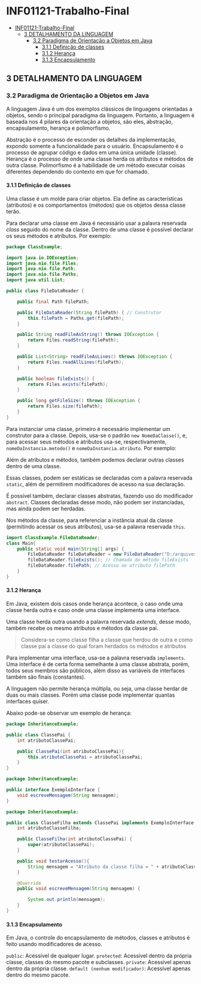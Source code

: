 # INF01121-Trabalho-Final

<!-- TOC -->
* [INF01121-Trabalho-Final](#inf01121-trabalho-final)
  * [3 DETALHAMENTO DA LINGUAGEM](#3-detalhamento-da-linguagem)
    * [3.2 Paradigma de Orientação a Objetos em Java](#32-paradigma-de-orientação-a-objetos-em-java)
      * [3.1.1 Definição de classes](#311-definição-de-classes)
      * [3.1.2 Herança](#312-herança)
      * [3.1.3 Encapsulamento](#313-encapsulamento)
<!-- TOC -->

## 3 DETALHAMENTO DA LINGUAGEM
### 3.2 Paradigma de Orientação a Objetos em Java

A linguagem Java é um dos exemplos clássicos de linguagens orientadas a objetos, sendo o principal paradigma da linguagem. Portanto, a linguagem é baseada nos 4 pilares da orientação a objetos, são eles, abstração, encapsulamento, herança e polimorfismo.

Abstração é o processo de esconder os detalhes da implementação, expondo somente a funcionalidade para o usuário. Encapsulamento é o processo de agrupar código e dados em uma única unidade (classe). Herança é o processo de onde uma classe herda os atributos e métodos de outra classe. Polimorfismo é a habilidade de um método executar coisas diferentes dependendo do contexto em que for chamado.
 
#### 3.1.1 Definição de classes

Uma classe é um molde para criar objetos. Ela define as características (atributos) e os comportamentos (métodos) que os objetos dessa classe terão.

Para declarar uma classe em Java é necessário usar a palavra reservada *class* seguido do nome da classe. Dentro de uma
classe é possível declarar os seus métodos e atributos. Por exemplo:

```java
package ClassExample;

import java.io.IOException;
import java.nio.file.Files;
import java.nio.file.Path;
import java.nio.file.Paths;
import java.util.List;

public class FileDataReader {

    public final Path filePath;

    public FileDataReader(String filePath) { // Construtor
        this.filePath = Paths.get(filePath);
    }

    public String readFileAsString() throws IOException {
        return Files.readString(filePath);
    }

    public List<String> readFileAsLines() throws IOException {
        return Files.readAllLines(filePath);
    }

    public boolean fileExists() {
        return Files.exists(filePath);
    }

    public long getFileSize() throws IOException {
        return Files.size(filePath);
    }
}
```

Para instanciar uma classe, primeiro é necessário implementar um construtor para a classe. Depois, usa-se o padrão `new NomeDaClasse()`, e, para acessar seus métodos e atributos usa-se,
respectivamente, `nomeDaInstancia.metodo()` e `nomeDaInstancia.atributo`. Por exemplo:

Além de atributos e métodos, também podemos declarar outras classes dentro de uma classe.

Essas classes, podem ser estáticas se declaradas com a palavra reservada `static`, além de permitirem modificadores 
de acesso na sua declaração.

É possível também, declarar classes abstratas, fazendo uso do modificador `abstract`. Classes declaradas desse modo, 
não podem ser instanciadas, mas ainda podem ser herdadas.

Nos métodos da classe, para referenciar a instância atual da classe (permitindo acessar os seus atributos), usa-se a palavra
reservada `this`.

```java
import ClassExample.FileDataReader;
class Main{
    public static void main(String[] args) {
        FileDataReader fileDataReader = new FileDataReader("D:/arquivos/contadeluz.pdf"); // Instanciação da classe FileDataReader
        fileDataReader.fileExists(); // Chamada do método fileExists
        fileDataReader.filePath; // Acesso ao atributo filePath
    }
}
```

#### 3.1.2 Herança
Em Java, existem dois casos onde herança acontece, o caso onde uma classe herda outra e caso onde uma classe
implementa uma interface.

Uma classe herda outra usando a palavra reservada *extends*, desse modo, também recebe os mesmo atributos e 
métodos da classe pai.

> Considera-se como classe filha a classe que herdou de outra e como classe pai a classe do qual foram herdados os 
> métodos e atributos

Para implementar uma interface, usa-se a palavra reservada `implements`. Uma interface é de certa forma semelhante
à uma classe abstrata, porém, todos seus membros são públicos, além disso as variáveis de interfaces também são finais (constantes).

A linguagem não permite herança múltipla, ou seja, uma classe herdar de duas ou mais classes. Porém
uma classe pode implementar quantas interfaces quiser.

Abaixo pode-se observar um exemplo de herança:
```java
package InheritanceExample;

public class ClassePai {
    int atributoClassePai;

    public ClassePai(int atributoClassePai){
        this.atributoClassePai = atributoClassePai;
    }
}
```
```java
package InheritanceExample;

public interface ExemploInterface {
    void escreveMensagem(String mensagem);
}
```
```java
package InheritanceExample;

public class ClasseFilha extends ClassePai implements ExemploInterface{
    int atributoClasseFilha;

    public ClasseFilha(int atributoClassePai) {
        super(atributoClassePai);
    }

    public void testarAcesso(){
        String mensagem = "Atributo da classe filha = " + atributoClasseFilha + "\n Atributo da classe pai = " + atributoClassePai;
    }

    @Override
    public void escreveMensagem(String mensagem) {

        System.out.println(mensagem);
    }
}
```


#### 3.1.3 Encapsulamento

Em Java, o controle do encapsulamento de métodos, classes e atributos é feito usando modificadores de acesso.

`public`: Acessível de qualquer lugar.
`protected`: Acessível dentro da própria classe, classes do mesmo pacote e subclasses.
`private`: Acessível apenas dentro da própria classe.
`default (nenhum modificador)`: Acessível apenas dentro do mesmo pacote.





